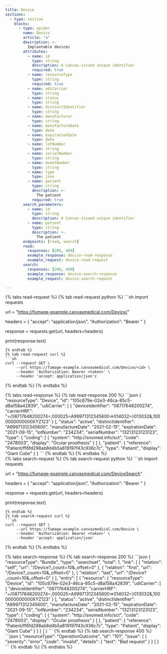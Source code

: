 ```yaml
---
title: Device
sections:
  - type: section
    blocks:
      - type: apidoc
        name: Device
        article: "a"
        description: >-
          Implantable devices
        attributes:
          - name: id
            type: string
            description: A Canvas-issued unique identifier
            required: true
          - name: resourceType
            type: string
            required: true
          - name: udiCarrier
            type: string
          - name: status
            type: string 
          - name: distinctIdentifier
            type: string
          - name: manufacturer
            type: string 
          - name: manufactureDate
            type: date
          - name: expirationDate
            type: date
          - name: lotNumber
            type: string
          - name: serialNumber
            type: string
          - name: modelNumber
            type: string
          - name: type
            type: json
          - name: patient
            type: string
            description: >-
              The patient
            required: true
        search_parameters:
          - name: id
            type: string
            description: A Canvas-issued unique identifier
          - name: patient
            type: string
            description: >-
              The patient
        endpoints: [read, search]
        read:
          responses: [200, 404]
          example_response: device-read-response
          example_request: device-read-request
        search:
          responses: [200, 400]
          example_response: device-search-response
          example_request: device-search-request

---
```

<div id="device-read-request">
{% tabs read-request %}
{% tab read-request python %}
```sh
import requests

url = "https://fumage-example.canvasmedical.com/Device/<id>"

headers = {
    "accept": "application/json",
    "Authorization": "Bearer <token>"
}

response = requests.get(url, headers=headers)

print(response.text)
```
{% endtab %}
{% tab read-request curl %}
```sh
curl --request GET \
     --url https://fumage-example.canvasmedical.com/Device/<id> \
     --header 'Authorization: Bearer <token>' \
     --header 'accept: application/json'z
```
{% endtab %}
{% endtabs %}
</div>

<div id="device-read-response">
{% tabs read-response %}
{% tab read-response 200 %}
```json
{
    "resourceType": "Device",
    "id": "105c679e-02e3-46ca-85c5-d8a158a42839",
    "udiCarrier": [
        {
            "deviceIdentifier": "08717648200274",
            "carrierHRF": "=/08717648200274=,000025=A99971312345600=>014032=}013032&,1000000000000XYZ123"
        }
    ],
    "status": "active",
    "distinctIdentifier": "A99971312345600",
    "manufactureDate": "2021-02-15",
    "expirationDate": "2021-09-15",
    "lotNumber": "234234",
    "serialNumber": "13213123123123",
    "type": {
        "coding": [
            {
                "system": "http://snomed.info/sct",
                "code": "2478003",
                "display": "Ocular prosthesis"
            }
        ]
    },
    "patient": {
        "reference": "Patient/ff6fd298ab8d4b5a819197f43c936c7c",
        "type": "Patient",
        "display": "Giant Cube"
    }
}
```
{% endtab %}
{% endtabs %}
</div>

<div id="device-search-request">
{% tabs search-request %}
{% tab search-request python %}
```sh
import requests

url = "https://fumage-example.canvasmedical.com/DeviceSearch"

headers = {
    "accept": "application/json",
    "Authorization": "Bearer <token>"
}

response = requests.get(url, headers=headers)

print(response.text)
```
{% endtab %}
{% tab search-request curl %}
```sh
curl --request GET \
     --url https://fumage-example.canvasmedical.com/Device \
     --header 'Authorization: Bearer <token>' \
     --header 'accept: application/json'
```
{% endtab %}
{% endtabs %}
</div>

<div id="device-search-response">
{% tabs search-response %}
{% tab search-response 200 %}
```json
{
    "resourceType": "Bundle",
    "type": "searchset",
    "total": 1,
    "link": [
        {
            "relation": "self",
            "url": "/Device?_count=10&_offset=0"
        },
        {
            "relation": "first",
            "url": "/Device?_count=10&_offset=0"
        },
        {
            "relation": "last",
            "url": "/Device?_count=10&_offset=0"
        }
    ],
    "entry": [
        {
            "resource": {
                "resourceType": "Device",
                "id": "105c679e-02e3-46ca-85c5-d8a158a42839",
                "udiCarrier": [
                    {
                        "deviceIdentifier": "08717648200274",
                        "carrierHRF": "=/08717648200274=,000025=A99971312345600=>014032=}013032&,1000000000000XYZ123"
                    }
                ],
                "status": "active",
                "distinctIdentifier": "A99971312345600",
                "manufactureDate": "2021-02-15",
                "expirationDate": "2021-09-15",
                "lotNumber": "234234",
                "serialNumber": "13213123123123",
                "type": {
                    "coding": [
                        {
                            "system": "http://snomed.info/sct",
                            "code": "2478003",
                            "display": "Ocular prosthesis"
                        }
                    ]
                },
                "patient": {
                    "reference": "Patient/ff6fd298ab8d4b5a819197f43c936c7c",
                    "type": "Patient",
                    "display": "Giant Cube"
                }
            }
        }
    ]
}
```
{% endtab %}
{% tab search-response 400 %}
```json
{
  "resourceType": "OperationOutcome",
  "id": "101",
  "issue": [
    {
      "severity": "error",
      "code": "invalid",
      "details": {
        "text": "Bad request"
      }
    }
  ]
}
```
{% endtab %}
{% endtabs %}
</div>


